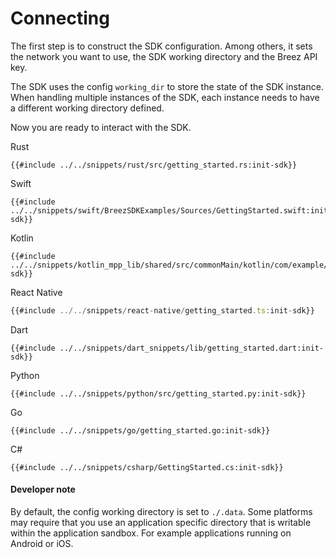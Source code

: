 # Connecting

The first step is to construct the SDK configuration. Among others, it sets the network you want to use, the SDK working directory and the Breez API key.

The SDK uses the config `working_dir` to store the state of the SDK instance. When handling multiple instances of the SDK, each instance needs to have a different working directory defined.

Now you are ready to interact with the SDK.

<custom-tabs category="lang">
<div slot="title">Rust</div>
<section>

```rust,ignore
{{#include ../../snippets/rust/src/getting_started.rs:init-sdk}}
```

</section>

<div slot="title">Swift</div>
<section>

```swift,ignore
{{#include ../../snippets/swift/BreezSDKExamples/Sources/GettingStarted.swift:init-sdk}}
```

</section>

<div slot="title">Kotlin</div>
<section>

```kotlin,ignore
{{#include ../../snippets/kotlin_mpp_lib/shared/src/commonMain/kotlin/com/example/kotlinmpplib/GettingStarted.kt:init-sdk}}
```

</section>

<div slot="title">React Native</div>
<section>

```typescript
{{#include ../../snippets/react-native/getting_started.ts:init-sdk}}
```

</section>

<div slot="title">Dart</div>
<section>

```dart,ignore
{{#include ../../snippets/dart_snippets/lib/getting_started.dart:init-sdk}}
```
</section>

<div slot="title">Python</div>
<section>

```python,ignore 
{{#include ../../snippets/python/src/getting_started.py:init-sdk}}
```
</section>

<div slot="title">Go</div>
<section>

```go,ignore
{{#include ../../snippets/go/getting_started.go:init-sdk}}
```
</section>

<div slot="title">C#</div>
<section>

```cs,ignore
{{#include ../../snippets/csharp/GettingStarted.cs:init-sdk}}
```
</section>
</custom-tabs>

<div class="warning">
<h4>Developer note</h4>

By default, the config working directory is set to `./.data`. Some platforms may require that you use an application specific directory that is writable within the application sandbox. For example applications running on Android or iOS.

</div>
